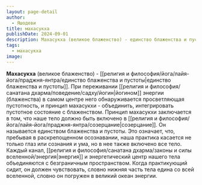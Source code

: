 ```yaml
---
layout: page-detail
author:
  - Яшодеви
title: махасукха
publishDate: 2024-09-01
description: Махасукха (великое блаженство) - единство блаженства и пустоты. При переживании йогином энергии (блаженства) в самом центре него обнаруживается просветляющая пустотность, и принцип махасукхи - объединить, интегрировать пустотное состояние с блаженством.
tags:
  - махасукха
image:
---
```

**Махасукха** (великое блаженство) - [[религия и философия/йога/лайя-йога/праджня-янтра/единство блаженства и пустоты|единство блаженства и пустоты]]. При переживании [[религия и философия/санатана дхарма/поведение/садху/йогин|йогином]] энергии (блаженства) в самом центре него обнаруживается просветляющая пустотность, и принцип махасукхи - объединить, интегрировать пустотное состояние с блаженством.
Принцип махасукхи заключается в том, что наше тело должно быть включено в [[религия и философия/йога/лайя-йога/праджня-янтра/созерцание|созерцание]]. Он называется единством блаженства и пустоты. Это означает, что, пребывая в раскрепощенном осознавании, наша практика касается не только глаз или сознания и ума, но в нее также включено все тело. Каждый канал, [[религия и философия/санатана дхарма/законы и силы вселенной/энергия|энергия]] и энергетический центр нашего тела объединяются с безграничным пространством. Когда практикующий сидит, он должен чувствовать, словно нижняя часть тела едина со всей вселенной, словно он погружен в великий океан энергии.

